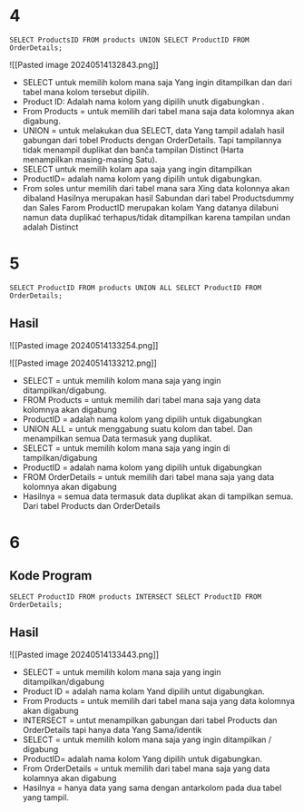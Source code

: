 # 4
```mysql
SELECT ProductsID FROM products UNION SELECT ProductID FROM OrderDetails;
```


![[Pasted image 20240514132843.png]]

- SELECT untuk memilih kolom mana saja Yang ingin ditampilkan dan dari tabel mana kolom tersebut dipilih.
- Product ID: Adalah nama kolom yang dipilih unutk digabungkan .
- From Products = untuk memilih dari tabel mana saja data kolomnya akan digabung.
- UNION = untuk melakukan dua SELECT, data Yang tampil adalah hasil gabungan dari tobel Products dengan OrderDetails. Tapi tampilannya tidak menampil duplikat dan banča tampilan Distinct (Harta menampilkan masing-masing Satu).
- SELECT untuk memilih kolam apa saja yang ingin ditampilkan
- ProductID= adalah nama kolom yang dipilih untuk digabungkan.
- From soles untur memilih dari tabel mana sara Xing data kolonnya akan dibaland Hasilnya merupakan hasil Sabundan dari tabel Productsdummy dan Sales Farom ProductID merupakan kolam Yang datanya dilabuni namun data duplikać terhapus/tidak ditampilkan karena tampilan undan adalah Distinct


# 5

```mysql
SELECT ProductID FROM products UNION ALL SELECT ProductID FROM OrderDetails;
```

## Hasil

![[Pasted image 20240514133254.png]]


![[Pasted image 20240514133212.png]]
- SELECT = untuk memilih kolom mana saja yang ingin ditampilkan/digabung.
- FROM Products = untuk memilih dari tabel mana saja yang data kolomnya akan digabung
- ProductID = adalah nama kolom yang dipilih untuk digabungkan
- UNION ALL = untuk menggabung suatu kolom dan tabel. Dan menampilkan semua Data termasuk yang duplikat.
- SELECT = untuk memilih kolom mana saja yang ingin di tampilkan/digabung
- ProductID = adalah nama kolom yang dipilih untuk digabungkan
- FROM OrderDetails = untuk memilih dari tabel mana saja yang data kolomnya akan digabung   
- Hasilnya = semua data termasuk data duplikat akan di tampilkan semua. Dari tabel Products dan OrderDetails

# 6
## Kode Program
```mysql
SELECT ProductID FROM products INTERSECT SELECT ProductID FROM OrderDetails;
```


## Hasil
![[Pasted image 20240514133443.png]]

- SELECT = untuk memilih kolom mana saja yang ingin ditampilkan/digabung
- Product ID = adalah nama kolam Yand dipilih untut digabungkan.
- From Products = untuk memilih dari tabel mana saja yang data kolomnya akan digabung
- INTERSECT = untut menampilkan gabungan dari tabel Products dan OrderDetails tapi hanya data Yang Sama/identik
- SELECT = untuk memilih kolom mana saja yang ingin ditampilkan / digabung 
- ProductID= adalah nama kolom Yang dipilih untuk digabungkan.
- From OrderDetails = untuk memilih dari tabel mana saja yang data kolamnya akan digabung
- Hasilnya  = hanya data yang sama dengan antarkolom pada dua tabel yang tampil.